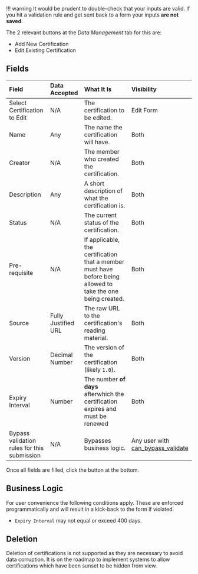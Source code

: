 !!! warning
    It would be prudent to double-check that your inputs are valid. If you hit a validation rule and get sent back to a form your inputs **are not saved**.

The 2 relevant buttons at the *Data Management* tab for this are:

- Add New Certification
- Edit Existing Certification

## Fields

| Field | Data Accepted | What It Is | Visibility |
| :--------- | :----------- | :----------- | :----------- |
| Select Certification to Edit | N/A | The certification to be edited. | Edit Form |
| Name | Any | The name the certification will have. | Both |
| Creator | N/A | The member who created the certification. | Both |
| Description | Any | A short description of what the certification is. | Both |
| Status | N/A | The current status of the certification. | Both |
| Pre-requisite | N/A | If applicable, the certification that a member must have before being allowed to take the one being created. | Both |
| Source | Fully Justified URL | The raw URL to the certification's reading material. | Both |
| Version | Decimal Number | The version of the certification (likely `1.0`). | Both |
| Expiry Interval | Number | The number **of days** afterwhich the certification expires and must be renewed | Both |
| Bypass validation rules for this submission | N/A | Bypasses business logic. | Any user with [can_bypass_validate](../permissions.md#can_bypass_validate) |

Once all fields are filled, click the button at the bottom.

## Business Logic
For user convenience the following conditions apply. These are enforced programmatically and will result in a kick-back to the form if violated.

- `Expiry Interval` may not equal or exceed 400 days.

## Deletion
Deletion of certifications is not supported as they are necessary to avoid data corruption. It is on the roadmap to implement systems to allow certifications which have been sunset to be hidden from view. 